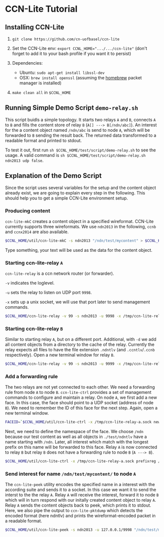 # CCN-Lite Tutorial

## Installing CCN-Lite

1. `git clone https://github.com/cn-uofbasel/ccn-lite`
2. Set the CCN-Lite env: `export CCNL_HOME=".../.../ccn-lite"` (don't forget to add it to your  bash profile if you want it to persist)
3. Dependencies:
	* Ubuntu: `sudo apt-get install libssl-dev`
	* OSX: `brew install openssl` (assuming the [homebrew](http://brew.sh) packet manager is installed)

3. `make clean all` in `$CCNL_HOME`

## Running Simple Demo Script `demo-relay.sh`

This script buidls a simple topology. It starts two relays `A` and `B`, connects `A` to `B` and fills the content store of relay `B` (`A[] ---> B[/ndn/abc]`). An interest for the a content object named `/ndn/abc` is send to node `A`, which will be forwarded to `B` sending the result back. 
The returned data transformed to a readable format and printed to stdout.

To test it out, first run `sh $CCNL_HOME/test/script/demo-relay.sh` to see the usage. A valid command is `sh $CCNL_HOME/test/script/demo-relay.sh ndn2013 udp false`. 

## Explanation of the Demo Script

Since the script uses several variables for the setup and the content object already exist, we are going to explain every step in the following. This should help you to get a simple CCN-Lite environment setup.

### Producing content

`ccn-lite-mkC` creates a content object in a specified wireformat. CCN-Lite currently supports three wireformats. We use `ndn2013` in the following, `ccnb` and `ccnx2014` are also available. 

```bash
$CCNL_HOME/util/ccn-lite-mkC -s ndn2013 "/ndn/test/mycontent" > $CCNL_HOME/test/ndntlv/mycontent.ndntlv
```
Type something, your text will be used as the data for the content object.

### Starting ccn-lite-relay `A` 

`ccn-lite-relay` is a ccn network router (or forwarder).

`-v` indicates the loglevel. 

`-u` sets the relay to listen on UDP port `9998`.

`-x` sets up a unix socket, we will use that port later to send management commands. 

```bash
$CCNL_HOME/ccn-lite-relay -v 99 -s ndn2013 -u 9998 -x /tmp/ccn-lite-relay-a.sock
```

### Starting ccn-lite-relay `B`
Similar to starting relay `A`, but on a different port. Additional, with `-d` we add all content objects from a directory to the cache of the relay. Currently the relay expects all files to have the file extension `.ndntlv` (and `.ccntlv`/`.ccnb` respectively).
Open a new terminal window for relay `B`.

```bash
$CCNL_HOME/ccn-lite-relay -v 99 -s ndn2013 -u 9999 -x /tmp/ccn-lite-relay-b.sock -d $CCNL_HOME/test/ndntlv
```

### Add a forwarding rule
The two relays are not yet connected to each other. We need a forwarding rule from node `A` to node `B`.
`ccn-lite-ctrl` provides a set of management commands to configure and maintain a relay.
On node `A`, we first add a new face. In this case, the face should point to a UDP socket (address of node `B`).
We need to remember the ID of this face for the next step. Again, open a new terminal window.
```bash
FACEID=`$CCNL_HOME/util/ccn-lite-ctrl -x /tmp/ccn-lite-relay-a.sock newUDPface any 127.0.0.1 9999 | $CCNL_HOME/util/ccn-lite-ccnb2xml | grep FACEID | sed -e 's/.*\([0-9][0-9]*\).*/\1/'`
```
Next, we need to define the namespace of the face. We choose `/ndn` because our test content as well as all objects in `./test/ndntlv` have a name starting with `/ndn`. Later, all interest which match with the longest prefix on this name will be forwarded to this face. Relay `A` is now connected to relay `B` but relay `B` does not have a forwarding rule to node `B` (`A ---> B`).
```bash
$CCNL_HOME/util/ccn-lite-ctrl -x /tmp/ccn-lite-relay-a.sock prefixreg /ndn $FACEID ndn2013 | $CCNL_HOME/util/ccn-lite-ccnb2xml 
```

### Send interest for name `/ndn/test/mycontent/` to node `A`
The `ccn-lite-peek` utility encodes the specified name in a interest with the according suite and sends it to a socket. In this case we want it to send the interst to the the relay `A`. Relay `A` will receive the interest, forward it to node `B` which will in turn respond with our initally created content object to relay `A`. Relay `A` sends the content objects back to peek, which prints it to stdout. Here, we also pipe the output to `ccn-lite-pktdump` which detects the encoded format (here ndntlv) and prints the wireformat-encoded packet in a readable format.
```bash
$CCNL_HOME/util/ccn-lite-peek -s ndn2013 -u 127.0.0.1/9998 "/ndn/test/mycontent/" | $CCNL_HOME/util/ccn-lite-pktdump
```
















